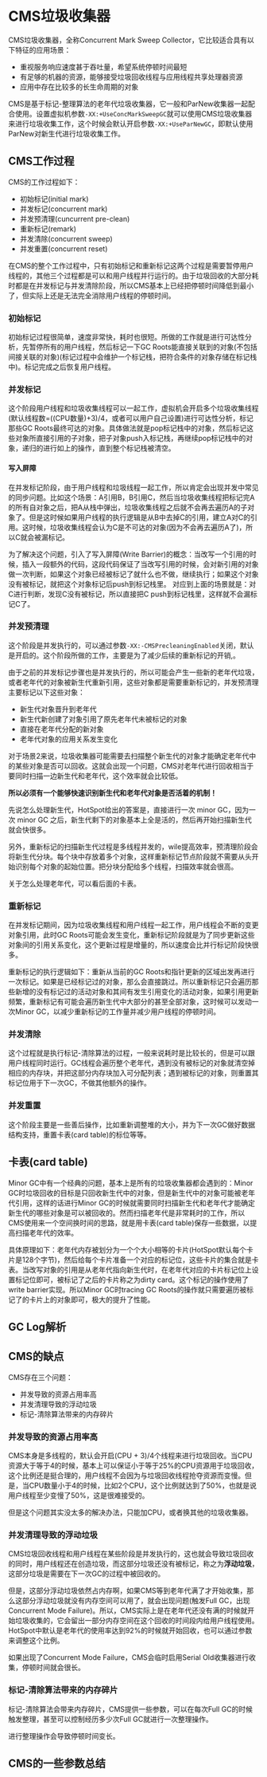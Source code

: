 # CMS垃圾收集器

CMS垃圾收集器，全称Concurrent Mark Sweep Collector，它比较适合具有以下特征的应用场景：

* 重视服务响应速度甚于吞吐量，希望系统停顿时间最短
* 有足够的机器的资源，能够接受垃圾回收线程与应用线程共享处理器资源
* 应用中存在比较多的长生命周期的对象

CMS是基于标记-整理算法的老年代垃圾收集器，它一般和ParNew收集器一起配合使用。设置虚拟机参数`-XX:+UseConcMarkSweepGC`就可以使用CMS垃圾收集器来进行垃圾收集工作，这个时候会默认开启参数`-XX:+UseParNewGC`，即默认使用ParNew对新生代进行垃圾收集工作。

## CMS工作过程

CMS的工作过程如下：

* 初始标记(initial mark)
* 并发标记(concurrent mark)
* 并发预清理(cuncurrent pre-clean)
* 重新标记(remark)
* 并发清除(concurrent sweep)
* 并发重置(concurrent reset)

在CMS的整个工作过程中，只有初始标记和重新标记这两个过程是需要暂停用户线程的，其他三个过程都是可以和用户线程并行运行的。由于垃圾回收的大部分耗时都是在并发标记与并发清除阶段，所以CMS基本上已经把停顿时间降低到最小了，但实际上还是无法完全消除用户线程的停顿时间。

### 初始标记

初始标记过程很简单，速度非常快，耗时也很短。所做的工作就是进行可达性分析，先暂停所有的用户线程，然后标记一下GC Roots能直接关联到的对象(不包括间接关联的对象)(标记过程中会维护一个标记栈，把符合条件的对象存储在标记栈中)。标记完成之后恢复用户线程。

### 并发标记

这个阶段用户线程和垃圾收集线程可以一起工作，虚拟机会开启多个垃圾收集线程(默认线程数=((CPU数量)+3)/4，或者可以用户自己设置)进行可达性分析，标记那些GC Roots最终可达的对象。具体做法就是pop标记栈中的对象，然后标记这些对象所直接引用的子对象，把子对象push入标记栈，再继续pop标记栈中的对象，递归的进行如上的操作，直到整个标记栈被清空。

#### 写入屏障

在并发标记阶段，由于用户线程和垃圾线程一起工作，所以肯定会出现并发中常见的同步问题。比如这个场景：A引用B，B引用C，然后当垃圾收集线程把标记完A的所有自对象之后，把A从栈中弹出，垃圾收集线程之后就不会再去遍历A的子对象了。但是这时候如果用户线程的执行逻辑是从B中去掉C的引用，建立A对C的引用。这时候，垃圾收集线程会认为C是不可达的对象(因为不会再去遍历A了)，所以C就会被漏标记。

为了解决这个问题，引入了写入屏障(Write Barrier)的概念：当改写一个引用的时候，插入一段额外的代码，这段代码保证了当改写引用的时候，会对新引用的对象做一次判断，如果这个对象已经被标记了就什么也不做，继续执行；如果这个对象没有被标记，就把这个对象标记后push到标记栈里。 对应到上面的场景就是：对C进行判断，发现C没有被标记，所以直接把C push到标记栈里，这样就不会漏标记C了。

### 并发预清理

这个阶段是并发执行的，可以通过参数`-XX:-CMSPrecleaningEnabled`关闭，默认是开启的。这个阶段所做的工作，主要是为了减少后续的重新标记的开销,。

由于之前的并发标记步骤也是并发执行的，所以可能会产生一些新的老年代垃圾，或者老年代的对象被新生代重新引用，这些对象都是需要重新标记的，并发预清理主要标记以下这些对象：

* 新生代对象晋升到老年代
* 新生代新创建了对象引用了原先老年代未被标记的对象
* 直接在老年代分配的新对象
* 老年代对象的应用关系发生变化

对于场景2来说，垃圾收集器可能需要去扫描整个新生代的对象才能确定老年代中的某些对象是否可以回收。这就会出现一个问题，CMS对老年代进行回收相当于要同时扫描一边新生代和老年代，这个效率就会比较低。

**所以必须有一个能够快速识别新生代和老年代对象是否活着的机制！**

先说怎么处理新生代，HotSpot给出的答案是，直接进行一次 minor GC，因为一次 minor GC 之后，新生代剩下的对象基本上全是活的，然后再开始扫描新生代就会快很多。

另外，重新标记的扫描新生代过程是多线程并发的，wile提高效率，预清理阶段会将新生代分块。每个块中存放着多个对象，这样重新标记节点阶段就不需要从头开始识别每个对象的起始位置。把分块分配给多个线程，扫描效率就会很高。


关于怎么处理老年代，可以看后面的卡表。

### 重新标记

在并发标记期间，因为垃圾收集线程和用户线程一起工作，用户线程会不断的变更对象引用，此时GC Roots可能会发生变化，重新标记阶段就是为了同步更新这些对象间的引用关系变化，这个更新过程是增量的，所以速度会比并行标记阶段快很多。

重新标记的执行逻辑如下：重新从当前的GC Roots和指针更新的区域出发再进行一次标记。如果是已经标记过的对象，那么会直接跳过。所以重新标记只会遍历那些新增的没有标记过的活动对象和其间有发生引用变化的活动对象，如果引用更新频繁，重新标记有可能会遍历新生代中大部分的甚至全部对象，这时候可以发动一次Minor GC，以减少重新标记的工作量并减少用户线程的停顿时间。

### 并发清除

这个过程就是执行标记-清除算法的过程，一般来说耗时是比较长的，但是可以跟用户线程同时运行。GC线程会遍历整个老年代，遇到没有被标记的对象就清空掉相应的内存块，并把这部分内存块加入可分配列表；遇到被标记的对象，则重置其标记位用于下一次GC，不做其他额外的操作。

### 并发重置

这个阶段主要是一些善后操作，比如重新调整堆的大小，并为下一次GC做好数据结构支持，重置卡表(card table)的标位等等。

## 卡表(card table)

Minor GC中有一个经典的问题，基本上是所有的垃圾收集器都会遇到的：Minor GC时垃圾回收的目标是只回收新生代中的对象，但是新生代中的对象可能被老年代引用，这样的话进行Minor GC的时候就需要同时扫描新生代和老年代才能确定新生代的哪些对象是可以被回收的。然而扫描老年代是非常耗时的工作，所以CMS使用来一个空间换时间的思路，就是用卡表(card table)保存一些数据，以提高扫描老年代的效率。

具体原理如下：老年代内存被划分为一个个大小相等的卡片(HotSpot默认每个卡片是128个字节)，然后给每个卡片准备一个对应的标记位，这些卡片的集合就是卡表。当改写对象的引用是从老年代指向新生代时，在老年代对应的卡片标记位上设置标记位即可，被标记了之后的卡片称之为dirty card。这个标记的操作使用了write barrier实现。所以Minor GC时tracing GC Roots的操作就只需要遍历被标记了的卡片上的对象即可，极大的提升了性能。

## GC Log解析





## CMS的缺点

CMS存在三个问题：
- 并发导致的资源占用率高
- 并发清理导致的浮动垃圾
- 标记-清除算法带来的内存碎片

### 并发导致的资源占用率高

CMS本身是多线程的，默认会开启(CPU + 3)/4个线程来进行垃圾回收。当CPU资源大于等于4的时候，基本上可以保证小于等于25%的CPU资源用于垃圾回收，这个比例还是挺合理的，用户线程不会因为与垃圾回收线程抢夺资源而变慢。但是，当CPU数量小于4的时候，比如2个CPU，这个比例就达到了50%，也就是说用户线程至少变慢了50%，这是很难接受的。

但是这个问题其实没太多的解决办法，只能加CPU，或者换其他的垃圾收集器。

### 并发清理导致的浮动垃圾

CMS垃圾回收线程和用户线程在某些阶段是并发执行的，这也就会导致垃圾回收的同时，用户线程还在创造垃圾，而这部分垃圾还没有被标记，称之为**浮动垃圾**，这部分垃圾是需要在下一次GC的过程中被回收的。

但是，这部分浮动垃圾依然占内存啊，如果CMS等到老年代满了才开始收集，那么这部分浮动垃圾就没有内存空间可以用了，就会出现问题(触发Full GC，出现Concurrent Mode Failure)。所以，CMS实际上是在老年代还没有满的时候就开始垃圾收集的，它会留出一部分内存空间在这个回收的时间段内给用户线程使用。HotSpot中默认是老年代的使用率达到92%的时候就开始回收，也可以通过参数来调整这个比例。

如果出现了Concurrent Mode Failure，CMS会临时启用Serial Old收集器进行收集，停顿时间就会很长。

### 标记-清除算法带来的内存碎片

标记-清除算法会带来内存碎片，CMS提供一些参数，可以在每次Full GC的时候触发整理，甚至可以控制经历多少次Full GC就进行一次整理操作。

进行整理操作会导致停顿时间变长。


## CMS的一些参数总结

